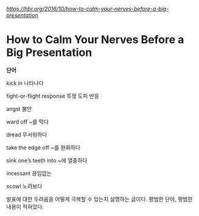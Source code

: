 *https://hbr.org/2016/10/how-to-calm-your-nerves-before-a-big-presentation*

How to Calm Your Nerves Before a Big Presentation
=================================================

**단어**

kick in 나타나다

fight-or-flight response 투쟁 도피 반응

angst 불안

ward off ~를 막다

dread 무서워하다

take the edge off ~를 완화하다

sink one’s teeth into ~에 열중하다

incessant 끊임없는

scowl 노려보다

발표에 대한 두려움을 어떻게 극복할 수 있는지 설명하는 글이다. 평범한 단어, 평범한 내용이 적혀있다.
